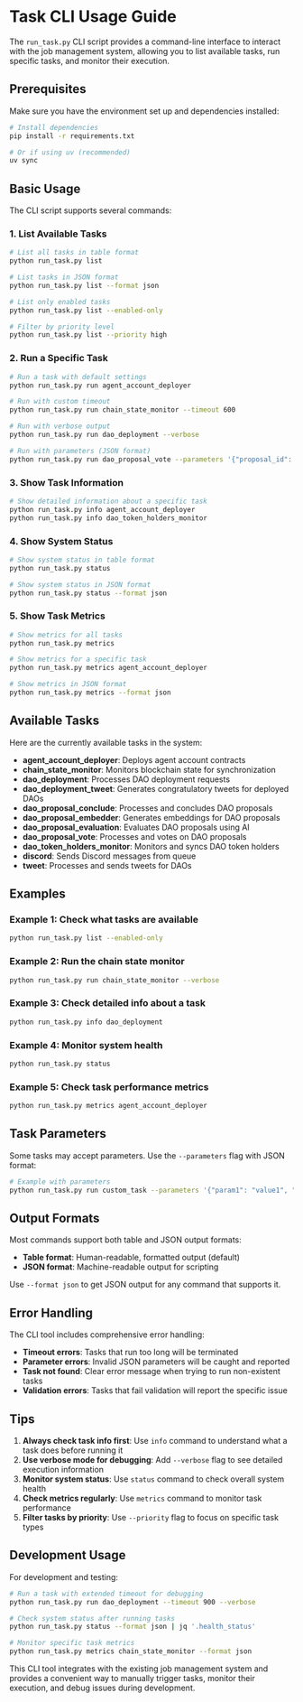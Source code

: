 # Task CLI Usage Guide

The `run_task.py` CLI script provides a command-line interface to interact with the job management system, allowing you to list available tasks, run specific tasks, and monitor their execution.

## Prerequisites

Make sure you have the environment set up and dependencies installed:

```bash
# Install dependencies
pip install -r requirements.txt

# Or if using uv (recommended)
uv sync
```

## Basic Usage

The CLI script supports several commands:

### 1. List Available Tasks

```bash
# List all tasks in table format
python run_task.py list

# List tasks in JSON format
python run_task.py list --format json

# List only enabled tasks
python run_task.py list --enabled-only

# Filter by priority level
python run_task.py list --priority high
```

### 2. Run a Specific Task

```bash
# Run a task with default settings
python run_task.py run agent_account_deployer

# Run with custom timeout
python run_task.py run chain_state_monitor --timeout 600

# Run with verbose output
python run_task.py run dao_deployment --verbose

# Run with parameters (JSON format)
python run_task.py run dao_proposal_vote --parameters '{"proposal_id": "123", "vote": "yes"}'
```

### 3. Show Task Information

```bash
# Show detailed information about a specific task
python run_task.py info agent_account_deployer
python run_task.py info dao_token_holders_monitor
```

### 4. Show System Status

```bash
# Show system status in table format
python run_task.py status

# Show system status in JSON format
python run_task.py status --format json
```

### 5. Show Task Metrics

```bash
# Show metrics for all tasks
python run_task.py metrics

# Show metrics for a specific task
python run_task.py metrics agent_account_deployer

# Show metrics in JSON format
python run_task.py metrics --format json
```

## Available Tasks

Here are the currently available tasks in the system:

- **agent_account_deployer**: Deploys agent account contracts
- **chain_state_monitor**: Monitors blockchain state for synchronization
- **dao_deployment**: Processes DAO deployment requests
- **dao_deployment_tweet**: Generates congratulatory tweets for deployed DAOs
- **dao_proposal_conclude**: Processes and concludes DAO proposals
- **dao_proposal_embedder**: Generates embeddings for DAO proposals
- **dao_proposal_evaluation**: Evaluates DAO proposals using AI
- **dao_proposal_vote**: Processes and votes on DAO proposals
- **dao_token_holders_monitor**: Monitors and syncs DAO token holders
- **discord**: Sends Discord messages from queue
- **tweet**: Processes and sends tweets for DAOs

## Examples

### Example 1: Check what tasks are available
```bash
python run_task.py list --enabled-only
```

### Example 2: Run the chain state monitor
```bash
python run_task.py run chain_state_monitor --verbose
```

### Example 3: Check detailed info about a task
```bash
python run_task.py info dao_deployment
```

### Example 4: Monitor system health
```bash
python run_task.py status
```

### Example 5: Check task performance metrics
```bash
python run_task.py metrics agent_account_deployer
```

## Task Parameters

Some tasks may accept parameters. Use the `--parameters` flag with JSON format:

```bash
# Example with parameters
python run_task.py run custom_task --parameters '{"param1": "value1", "param2": 123}'
```

## Output Formats

Most commands support both table and JSON output formats:

- **Table format**: Human-readable, formatted output (default)
- **JSON format**: Machine-readable output for scripting

Use `--format json` to get JSON output for any command that supports it.

## Error Handling

The CLI tool includes comprehensive error handling:

- **Timeout errors**: Tasks that run too long will be terminated
- **Parameter errors**: Invalid JSON parameters will be caught and reported
- **Task not found**: Clear error message when trying to run non-existent tasks
- **Validation errors**: Tasks that fail validation will report the specific issue

## Tips

1. **Always check task info first**: Use `info` command to understand what a task does before running it
2. **Use verbose mode for debugging**: Add `--verbose` flag to see detailed execution information
3. **Monitor system status**: Use `status` command to check overall system health
4. **Check metrics regularly**: Use `metrics` command to monitor task performance
5. **Filter tasks by priority**: Use `--priority` flag to focus on specific task types

## Development Usage

For development and testing:

```bash
# Run a task with extended timeout for debugging
python run_task.py run dao_deployment --timeout 900 --verbose

# Check system status after running tasks
python run_task.py status --format json | jq '.health_status'

# Monitor specific task metrics
python run_task.py metrics chain_state_monitor --format json
```

This CLI tool integrates with the existing job management system and provides a convenient way to manually trigger tasks, monitor their execution, and debug issues during development. 
